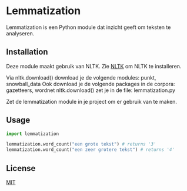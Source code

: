 # Lemmatization
Lemmatization is een Python module dat inzicht geeft om teksten te analyseren.

## Installation
Deze module maakt gebruik van NLTK. Zie [NLTK](http://www.nltk.org/install.html) om NLTK te installeren.

Via nltk.download() download je de volgende modules: punkt, snowball_data
Ook download je de volgende packages in de corpora: gazetteers, wordnet
nltk.download() zet je in de file: lemmatization.py

Zet de lemmatization module in je project om er gebruik van te maken.

## Usage
```python
import lemmatization

lemmatization.word_count("een grote tekst") # returns '3'
lemmatization.word_count("een zeer grotere tekst") # returns '4'
```

## License
[MIT](https://choosealicense.com/licenses/mit/)
